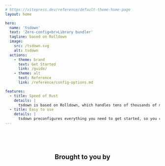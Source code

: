 ```yaml
---
# https://vitepress.dev/reference/default-theme-home-page
layout: home

hero:
  name: 'tsdown'
  text: 'Zero-config<br>Library bundler'
  tagline: based on Rolldown
  image:
    src: /tsdown.svg
    alt: tsdown
  actions:
    - theme: brand
      text: Get Started
      link: /guide/
    - theme: alt
      text: Reference
      link: /reference/config-options.md

features:
  - title: Speed of Rust
    details: |
      tsdown is based on Rolldown, which handles tens of thousands of modules without breaking a sweat
  - title: Easy to use
    details: |
      tsdown preconfigures everything you need to get started, so you can focus on writing code
---
```


<h2 class="voidzero-lead">Brought to you by</h2>

<a class="voidzero" href="https://voidzero.dev/" target="_blank" title="voidzero.dev"></a>

<style>
:root {
  --vp-home-hero-name-color: transparent;
  --vp-home-hero-name-background: -webkit-linear-gradient(90deg, #ff7e17, rgb(84, 218, 233));
}

h2.voidzero-lead {
  text-align: center;
  padding-top: 60px;
}

.voidzero {
  display: block;
  width: 300px;
  height: 74px;
  margin: 30px auto -20px;
  background-image: url(https://voidzero.dev/logo.svg);
  background-repeat: no-repeat;
  background-size: auto 74px;
  background-position: center;
}

.dark .voidzero {
  background-image: url(https://voidzero.dev/logo-white.svg);
}

.VPImage {
  height: 80%;
  width: 80%;
}
</style>
